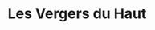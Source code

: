 ---
title: "Les Vergers du Haut"
url: /boulogne-sur-mer/les-vergers-du-haut/
shop: Gemüse & Obst
---